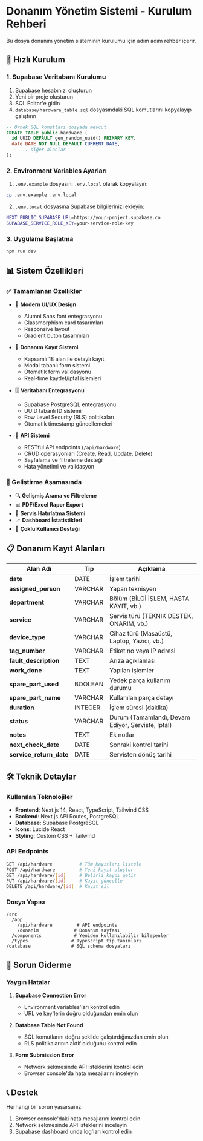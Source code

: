 # Donanım Yönetim Sistemi - Kurulum Rehberi

Bu dosya donanım yönetim sisteminin kurulumu için adım adım rehber içerir.

## 🚀 Hızlı Kurulum

### 1. Supabase Veritabanı Kurulumu

1. [Supabase](https://supabase.com) hesabınızı oluşturun
2. Yeni bir proje oluşturun
3. SQL Editor'e gidin
4. `database/hardware_table.sql` dosyasındaki SQL komutlarını kopyalayıp çalıştırın

```sql
-- Örnek SQL komutları dosyada mevcut
CREATE TABLE public.hardware (
  id UUID DEFAULT gen_random_uuid() PRIMARY KEY,
  date DATE NOT NULL DEFAULT CURRENT_DATE,
  -- ... diğer alanlar
);
```

### 2. Environment Variables Ayarları

1. `.env.example` dosyasını `.env.local` olarak kopyalayın:
```bash
cp .env.example .env.local
```

2. `.env.local` dosyasına Supabase bilgilerinizi ekleyin:
```bash
NEXT_PUBLIC_SUPABASE_URL=https://your-project.supabase.co
SUPABASE_SERVICE_ROLE_KEY=your-service-role-key
```

### 3. Uygulama Başlatma

```bash
npm run dev
```

## 📊 Sistem Özellikleri

### ✅ Tamamlanan Özellikler

- 🎨 **Modern UI/UX Design**
  - Alumni Sans font entegrasyonu
  - Glassmorphism card tasarımları
  - Responsive layout
  - Gradient buton tasarımları

- 📝 **Donanım Kayıt Sistemi**
  - Kapsamlı 18 alan ile detaylı kayıt
  - Modal tabanlı form sistemi
  - Otomatik form validasyonu
  - Real-time kaydet/iptal işlemleri

- 🗄️ **Veritabanı Entegrasyonu**
  - Supabase PostgreSQL entegrasyonu
  - UUID tabanlı ID sistemi
  - Row Level Security (RLS) politikaları
  - Otomatik timestamp güncellemeleri

- 🔄 **API Sistemi**
  - RESTful API endpoints (`/api/hardware`)
  - CRUD operasyonları (Create, Read, Update, Delete)
  - Sayfalama ve filtreleme desteği
  - Hata yönetimi ve validasyon

### 🚧 Geliştirme Aşamasında

- 🔍 **Gelişmiş Arama ve Filtreleme**
- 📊 **PDF/Excel Rapor Export**
- 🔔 **Servis Hatırlatma Sistemi**
- 📈 **Dashboard İstatistikleri**
- 👥 **Çoklu Kullanıcı Desteği**

## 📋 Donanım Kayıt Alanları

| Alan Adı | Tip | Açıklama |
|----------|-----|----------|
| **date** | DATE | İşlem tarihi |
| **assigned_person** | VARCHAR | Yapan teknisyen |
| **department** | VARCHAR | Bölüm (BİLGİ İŞLEM, HASTA KAYIT, vb.) |
| **service** | VARCHAR | Servis türü (TEKNIK DESTEK, ONARIM, vb.) |
| **device_type** | VARCHAR | Cihaz türü (Masaüstü, Laptop, Yazıcı, vb.) |
| **tag_number** | VARCHAR | Etiket no veya IP adresi |
| **fault_description** | TEXT | Arıza açıklaması |
| **work_done** | TEXT | Yapılan işlemler |
| **spare_part_used** | BOOLEAN | Yedek parça kullanım durumu |
| **spare_part_name** | VARCHAR | Kullanılan parça detayı |
| **duration** | INTEGER | İşlem süresi (dakika) |
| **status** | VARCHAR | Durum (Tamamlandı, Devam Ediyor, Serviste, İptal) |
| **notes** | TEXT | Ek notlar |
| **next_check_date** | DATE | Sonraki kontrol tarihi |
| **service_return_date** | DATE | Servisten dönüş tarihi |

## 🛠️ Teknik Detaylar

### Kullanılan Teknolojiler
- **Frontend**: Next.js 14, React, TypeScript, Tailwind CSS
- **Backend**: Next.js API Routes, PostgreSQL
- **Database**: Supabase PostgreSQL
- **Icons**: Lucide React
- **Styling**: Custom CSS + Tailwind

### API Endpoints

```bash
GET /api/hardware          # Tüm kayıtları listele
POST /api/hardware         # Yeni kayıt oluştur
GET /api/hardware/[id]     # Belirli kaydı getir
PUT /api/hardware/[id]     # Kayıt güncelle
DELETE /api/hardware/[id]  # Kayıt sil
```

### Dosya Yapısı

```
/src
  /app
    /api/hardware         # API endpoints
    /donanim             # Donanım sayfası
  /components            # Yeniden kullanılabilir bileşenler
  /types                # TypeScript tip tanımları
/database               # SQL schema dosyaları
```

## 🔧 Sorun Giderme

### Yaygın Hatalar

1. **Supabase Connection Error**
   - Environment variables'ları kontrol edin
   - URL ve key'lerin doğru olduğundan emin olun

2. **Database Table Not Found**
   - SQL komutlarını doğru şekilde çalıştırdığınızdan emin olun
   - RLS politikalarının aktif olduğunu kontrol edin

3. **Form Submission Error**
   - Network sekmesinde API isteklerini kontrol edin
   - Browser console'da hata mesajlarını inceleyin

## 📞 Destek

Herhangi bir sorun yaşarsanız:
1. Browser console'daki hata mesajlarını kontrol edin
2. Network sekmesinde API isteklerini inceleyin
3. Supabase dashboard'unda log'ları kontrol edin